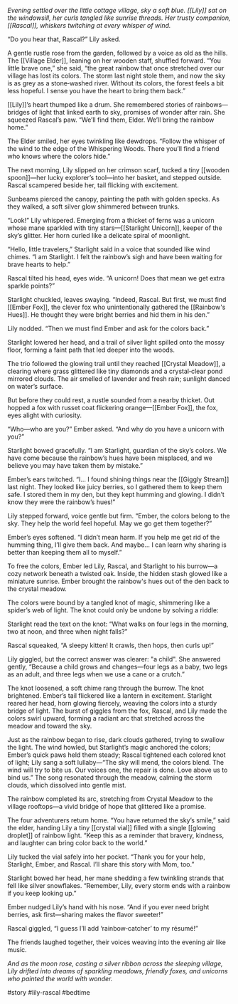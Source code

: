 _Evening settled over the little cottage village, sky a soft blue. [[Lily]] sat on the windowsill, her curls tangled like sunrise threads. Her trusty companion, [[Rascal]], whiskers twitching at every whisper of wind._

“Do you hear that, Rascal?” Lily asked.

A gentle rustle rose from the garden, followed by a voice as old as the hills. The [[Village Elder]], leaning on her wooden staff, shuffled forward. “You little brave one,” she said, “the great rainbow that once stretched over our village has lost its colors. The storm last night stole them, and now the sky is as grey as a stone‑washed river. Without its colors, the forest feels a bit less hopeful. I sense you have the heart to bring them back.”

[[Lily]]’s heart thumped like a drum. She remembered stories of rainbows—bridges of light that linked earth to sky, promises of wonder after rain. She squeezed Rascal’s paw. “We’ll find them, Elder. We’ll bring the rainbow home.”

The Elder smiled, her eyes twinkling like dewdrops. “Follow the whisper of the wind to the edge of the Whispering Woods. There you’ll find a friend who knows where the colors hide.”

The next morning, Lily slipped on her crimson scarf, tucked a tiny [[wooden spoon]]—her lucky explorer’s tool—into her basket, and stepped outside. Rascal scampered beside her, tail flicking with excitement.

Sunbeams pierced the canopy, painting the path with golden specks. As they walked, a soft silver glow shimmered between trunks.

“Look!” Lily whispered. Emerging from a thicket of ferns was a unicorn whose mane sparkled with tiny stars—[[Starlight Unicorn]], keeper of the sky’s glitter. Her horn curled like a delicate spiral of moonlight.

“Hello, little travelers,” Starlight said in a voice that sounded like wind chimes. “I am Starlight. I felt the rainbow’s sigh and have been waiting for brave hearts to help.”

Rascal tilted his head, eyes wide. “A unicorn! Does that mean we get extra sparkle points?”

Starlight chuckled, leaves swaying. “Indeed, Rascal. But first, we must find [[Ember Fox]], the clever fox who unintentionally gathered the [[Rainbow's Hues]]. He thought they were bright berries and hid them in his den.”

Lily nodded. “Then we must find Ember and ask for the colors back.”

Starlight lowered her head, and a trail of silver light spilled onto the mossy floor, forming a faint path that led deeper into the woods.

The trio followed the glowing trail until they reached [[Crystal Meadow]], a clearing where grass glittered like tiny diamonds and a crystal‑clear pond mirrored clouds. The air smelled of lavender and fresh rain; sunlight danced on water’s surface.

But before they could rest, a rustle sounded from a nearby thicket. Out hopped a fox with russet coat flickering orange—[[Ember Fox]], the fox, eyes alight with curiosity.

“Who—who are you?” Ember asked. “And why do you have a unicorn with you?”

Starlight bowed gracefully. “I am Starlight, guardian of the sky’s colors. We have come because the rainbow’s hues have been misplaced, and we believe you may have taken them by mistake.”

Ember’s ears twitched. “I… I found shining things near the [[Giggly Stream]] last night. They looked like juicy berries, so I gathered them to keep them safe. I stored them in my den, but they kept humming and glowing. I didn’t know they were the rainbow’s hues!”

Lily stepped forward, voice gentle but firm. “Ember, the colors belong to the sky. They help the world feel hopeful. May we go get them together?”

Ember’s eyes softened. “I didn’t mean harm. If you help me get rid of the humming thing, I’ll give them back. And maybe… I can learn why sharing is better than keeping them all to myself.”

To free the colors, Ember led Lily, Rascal, and Starlight to his burrow—a cozy network beneath a twisted oak. Inside, the hidden stash glowed like a miniature sunrise. Ember brought the rainbow's hues out of the den back to the crystal meadow.

The colors were bound by a tangled knot of magic, shimmering like a spider’s web of light. The knot could only be undone by solving a riddle:

Starlight read the text on the knot: “What walks on four legs in the morning, two at noon, and three when night falls?”

Rascal squeaked, “A sleepy kitten! It crawls, then hops, then curls up!”

Lily giggled, but the correct answer was clearer: "a child". She answered gently, “Because a child grows and changes—four legs as a baby, two legs as an adult, and three legs when we use a cane or a crutch.”

The knot loosened, a soft chime rang through the burrow. The knot brightened. Ember’s tail flickered like a lantern in excitement. Starlight reared her head, horn glowing fiercely, weaving the colors into a sturdy bridge of light. The burst of giggles from the fox, Rascal, and Lily made the colors swirl upward, forming a radiant arc that stretched across the meadow and toward the sky.

Just as the rainbow began to rise, dark clouds gathered, trying to swallow the light. The wind howled, but Starlight’s magic anchored the colors; Ember’s quick paws held them steady; Rascal tightened each colored knot of light; Lily sang a soft lullaby—“The sky will mend, the colors blend. The wind will try to bite us. Our voices one, the repair is done. Love above us to bind us.” The song resonated through the meadow, calming the storm clouds, which dissolved into gentle mist.

The rainbow completed its arc, stretching from Crystal Meadow to the village rooftops—a vivid bridge of hope that glittered like a promise.

The four adventurers return home. “You have returned the sky’s smile,” said the elder, handing Lily a tiny [[crystal vial]] filled with a single [[glowing droplet]] of rainbow light. “Keep this as a reminder that bravery, kindness, and laughter can bring color back to the world.”

Lily tucked the vial safely into her pocket. “Thank you for your help, Starlight, Ember, and Rascal. I’ll share this story with Mom, too.”

Starlight bowed her head, her mane shedding a few twinkling strands that fell like silver snowflakes. “Remember, Lily, every storm ends with a rainbow if you keep looking up.”

Ember nudged Lily’s hand with his nose. “And if you ever need bright berries, ask first—sharing makes the flavor sweeter!”

Rascal giggled, “I guess I’ll add ‘rainbow‑catcher’ to my résumé!”

The friends laughed together, their voices weaving into the evening air like music.

_And as the moon rose, casting a silver ribbon across the sleeping village, Lily drifted into dreams of sparkling meadows, friendly foxes, and unicorns who painted the world with wonder._


#story #lily-rascal  #bedtime 